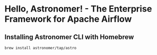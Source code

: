 # Hello, Astronomer! - The Enterprise Framework for Apache Airflow

## Installing Astronomer CLI with Homebrew

```sh
brew install astronomer/tap/astro
```
